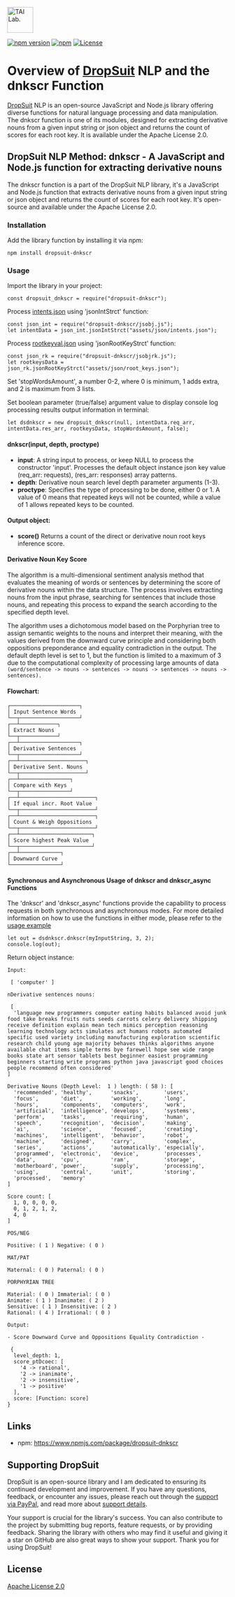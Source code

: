 [<img alt="TAI Lab." width="59px" src="https://github.com/ladooniani/Terbinari-CBM-Robot/blob/main/images/dropsuit.png" />](https://github.com/ladooniani/dropsuit#readme)

[![npm version](https://img.shields.io/npm/v/dropsuit-dnkscr.svg?style=flat)](https://www.npmjs.com/package/dropsuit-dnkscr) [![npm](https://img.shields.io/npm/dt/dropsuit-dnkscr.svg?style=flat-square)](https://www.npmjs.com/package/dropsuit-dnkscr) [![License](https://img.shields.io/npm/l/dropsuit-dnkscr.svg)](https://www.npmjs.com/package/dropsuit-dnkscr)

# Overview of [DropSuit](https://github.com/ladooniani/dropsuit#readme) NLP and the dnkscr Function

[DropSuit](https://github.com/ladooniani/dropsuit#readme) NLP is an open-source JavaScript and Node.js library offering diverse functions for natural language processing and data manipulation. The dnkscr function is one of its modules, designed for extracting derivative nouns from a given input string or json object and returns the count of scores for each root key. It is available under the Apache License 2.0.

## DropSuit NLP Method: dnkscr - A JavaScript and Node.js function for extracting derivative nouns

The dnkscr function is a part of the DropSuit NLP library, it's a JavaScript and Node.js function that extracts derivative nouns from a given input string or json object and returns the count of scores for each root key. It's open-source and available under the Apache License 2.0.

### Installation

Add the library function by installing it via npm:

```
npm install dropsuit-dnkscr
```

### Usage

Import the library in your project:

```
const dropsuit_dnkscr = require("dropsuit-dnkscr");

```

Process [intents.json](https://github.com/ladooniani/dropsuit-dnkscr/blob/main/test/intents.json) using 'jsonIntStrct' function:

```
const json_int = require("dropsuit-dnkscr/jsobj.js");
let intentData = json_int.jsonIntStrct("assets/json/intents.json");
```

Process [rootkeyval.json](https://github.com/ladooniani/dropsuit-dnkscr/blob/main/test/rootkeyval.json) using 'jsonRootKeyStrct' function:

```
const json_rk = require("dropsuit-dnkscr/jsobjrk.js");
let rootkeysData = json_rk.jsonRootKeyStrct("assets/json/root_keys.json");
```

Set 'stopWordsAmount', a number 0-2, where 0 is minimum, 1 adds extra, and 2 is maximum from 3 lists.

Set boolean parameter (true/false) argument value to display console log processing results output information in terminal:

```
let dsdnkscr = new dropsuit_dnkscr(null, intentData.req_arr, intentData.res_arr, rootkeysData, stopWordsAmount, false);
```

#### dnkscr(input, depth, proctype)

- **input**: A string input to process, or keep NULL to process the constructor 'input'. Processes the default object instance json key value (req_arr: requests), (res_arr: responses) array patterns.
- **depth**: Derivative noun search level depth parameter arguments (1-3).
- **proctype**: Specifies the type of processing to be done, either 0 or 1. A value of 0 means that repeated keys will not be counted, while a value of 1 allows repeated keys to be counted.

#### Output object:

- **score()** Returns a count of the direct or derivative noun root keys inference score.

#### Derivative Noun Key Score

The algorithm is a multi-dimensional sentiment analysis method that evaluates the meaning of words or sentences by determining the score of derivative nouns within the data structure. The process involves extracting nouns from the input phrase, searching for sentences that include those nouns, and repeating this process to expand the search according to the specified depth level.

The algorithm uses a dichotomous model based on the Porphyrian tree to assign semantic weights to the nouns and interpret their meaning, with the values derived from the downward curve principle and considering both oppositions preponderance and equality contradiction in the output. The default depth level is set to 1, but the function is limited to a maximum of 3 due to the computational complexity of processing large amounts of data `(word/sentence -> nouns -> sentences -> nouns -> sentences -> nouns -> sentences).`

#### Flowchart:

```
┌──────────────────────┐
│ Input Sentence Words
└──┬───────────────────┘
┌──┴────────────┐
│ Extract Nouns
└──┬────────────┘
┌──┴───────────────────┐
│ Derivative Sentences
└──┬───────────────────┘
┌──┴─────────────────────┐
│ Derivative Sent. Nouns
└──┬─────────────────────┘
┌──┴────────────────┐
│ Compare with Keys
└──┬────────────────┘
┌──┴────────────────────────┐
│ If equal incr. Root Value
└──┬────────────────────────┘
┌──┴────────────────────────┐
│ Count & Weigh Oppositions
└──┬────────────────────────┘
┌──┴───────────────────────┐
│ Score highest Peak Value
└──┬───────────────────────┘
┌──┴─────────────┐
│ Downward Curve
└────────────────┘
```

#### Synchronous and Asynchronous Usage of dnkscr and dnkscr_async Functions

The 'dnkscr' and 'dnkscr_async' functions provide the capability to process requests in both synchronous and asynchronous modes. For more detailed information on how to use the functions in either mode, please refer to the [usage example](https://github.com/ladooniani/dropsuit-dnkscr/blob/main/test/index.test.js)

```
let out = dsdnkscr.dnkscr(myInputString, 3, 2);
console.log(out);
```

Return object instance:

```
Input:

 [ 'computer' ]

nDerivative sentences nouns:

 [
  'language new programmers computer eating habits balanced avoid junk food take breaks fruits nuts seeds carrots celery delivery shipping receive definition explain mean tech mimics perception reasoning learning technology acts simulates act humans robots automated specific used variety including manufacturing exploration scientific research child young age majority behaves thinks algorithms anyone available chat items simple terms bye farewell hope see wide range books state art sensor tablets best beginner easiest programming beginners starting write programs python java javascript good choices people recommend often considered'
]

Derivative Nouns (Depth Level:  1 ) length: ( 58 ): [
  'recommended', 'healthy',      'snacks',        'users',
  'focus',       'diet',         'working',       'long',
  'hours',       'components',   'computers',     'work',
  'artificial',  'intelligence', 'develops',      'systems',
  'perform',     'tasks',        'requiring',     'human',
  'speech',      'recognition',  'decision',      'making',
  'ai',          'science',      'focused',       'creating',
  'machines',    'intelligent',  'behavior',      'robot',
  'machine',     'designed',     'carry',         'complex',
  'series',      'actions',      'automatically', 'especially',
  'programmed',  'electronic',   'device',        'processes',
  'data',        'cpu',          'ram',           'storage',
  'motherboard', 'power',        'supply',        'processing',
  'using',       'central',      'unit',          'storing',
  'processed',   'memory'
]

Score count: [
  1, 0, 0, 0, 0,
  0, 1, 2, 1, 2,
  4, 0
]

POS/NEG

Positive: ( 1 ) Negative: ( 0 )

MAT/PAT

Maternal: ( 0 ) Paternal: ( 0 )

PORPHYRIAN TREE

Material: ( 0 ) Immaterial: ( 0 )
Animate: ( 1 ) Inanimate: ( 2 )
Sensitive: ( 1 ) Insensitive: ( 2 )
Rational: ( 4 ) Irrational: ( 0 )

Output:

- Score Downward Curve and Oppositions Equality Contradiction -

 {
  level_depth: 1,
  score_ptDcoec: [
    '4 -> rational',
    '2 -> inanimate',
    '2 -> insensitive',
    '1 -> positive'
  ],
  score: [Function: score]
}

```

## Links

- npm: https://www.npmjs.com/package/dropsuit-dnkscr

## Supporting DropSuit

DropSuit is an open-source library and I am dedicated to ensuring its continued development and improvement. If you have any questions, feedback, or encounter any issues, please reach out through the [support via PayPal](https://www.paypal.com/paypalme/dropsuit?country.x=GE&locale.x=en_US), and read more about [support details](https://github.com/ladooniani/DropSuit/blob/main/Support.md).

Your support is crucial for the library's success. You can also contribute to the project by submitting bug reports, feature requests, or by providing feedback. Sharing the library with others who may find it useful and giving it a star on GitHub are also great ways to show your support. Thank you for using DropSuit!

## License

[Apache License 2.0](LICENSE.txt)
